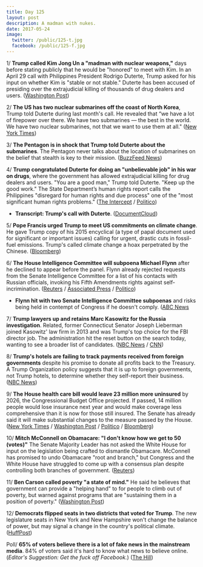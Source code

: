 ```yaml
---
title: Day 125
layout: post
description: A madman with nukes.
date: 2017-05-24
image:
  twitter: /public/125-t.jpg
  facebook: /public/125-f.jpg
---
```


1/ **Trump called Kim Jong Un a "madman with nuclear weapons,"** days before stating publicly that he would be "honored" to meet with Kim. In an April 29 call with Philippines President Rodrigo Duterte, Trump asked for his input on whether Kim is "stable or not stable." Duterte has been accused of presiding over the extrajudicial killing of thousands of drug dealers and users. ([Washington Post](https://www.washingtonpost.com/politics/trump-calls-kim-jong-un-a-madman-with-nuclear-weapons-according-to-transcript-of-duterte-call/2017/05/23/211d1474-3fe8-11e7-9869-bac8b446820a_story.html))

2/ **The US has two nuclear submarines off the coast of North Korea**, Trump told Duterte during last month's call. He revealed that “we have a lot of firepower over there. We have two submarines — the best in the world. We have two nuclear submarines, not that we want to use them at all." ([New York Times](https://www.nytimes.com/2017/05/23/us/politics/trump-duterte-phone-transcript-philippine-drug-crackdown.html))

3/ **The Pentagon is in shock that Trump told Duterte about the submarines**. The Pentagon never talks about the location of submarines on the belief that stealth is key to their mission. ([BuzzFeed News](https://www.buzzfeed.com/nancyyoussef/the-pentagon-is-facepalming-hard-over-trumps-disclosure-of))

4/ **Trump congratulated Duterte for doing an "unbelievable job" in his war on drugs**, where the government has allowed extrajudicial killing for drug dealers and users. "You are a good man," Trump told Duterte. "Keep up the good work." The State Department’s human rights report calls the Philippines "disregard for human rights and due process" one of the "most significant human rights problems." ([The Intercept](https://theintercept.com/2017/05/23/trump-called-rodrigo-duterte-to-congratulate-him-on-his-murderous-drug-war-you-are-doing-an-amazing-job/) / [Politico](http://www.politico.com/story/2017/05/24/trump-rodrigo-duterte-call-transcript-238758))

* **Transcript: Trump's call with Duterte**. ([DocumentCloud](https://www.documentcloud.org/documents/3729123-POTUS-RD-Doc.html#document/p1))

5/ **Pope Francis urged Trump to meet US commitments on climate change**. He gave Trump copy of his 2015 encyclical (a type of papal document used for significant or important issues) calling for urgent, drastic cuts in fossil-fuel emissions. Trump's called climate change a hoax perpetrated by the Chinese. ([Bloomberg](https://www.bloomberg.com/politics/articles/2017-05-24/pope-gives-trump-book-on-protecting-environment-at-vatican-talks))

6/ **The House Intelligence Committee will subpoena Michael Flynn** after he declined to appear before the panel. Flynn already rejected requests from the Senate Intelligence Committee for a list of his contacts with Russian officials, invoking his Fifth Amendments rights against self-incrimination. ([Reuters](http://www.reuters.com/article/us-usa-trump-russia-idUSKBN18K1ZC) / [Associated Press](https://apnews.com/1f0c8acee5264f6497e968973b3d07e9/House-intel-panel-to-issue-subpoenas-for-Flynn-material) / [Politico](http://www.politico.com/story/2017/05/24/house-intelligence-committee-to-subpoena-flynn-238763))

* **Flynn hit with two Senate Intelligence Committee subpoenas** and risks being held in contempt of Congress if he doesn't comply. ([ABC News](http://abcnews.go.com/Politics/michael-flynn-risks-held-contempt-congress-senate-intelligence/story?id=47594971)

7/ **Trump lawyers up and retains Marc Kasowitz for the Russia investigation**. Related, former Connecticut Senator Joseph Lieberman joined Kasowitz' law firm in 2013 and was Trump's top choice for the FBI director job. The administration hit the reset button on the search today, wanting to see a broader list of candidates. ([NBC News](http://www.nbcnews.com/politics/politics-news/trump-retain-private-attorney-marc-kasowitz-russia-investigation-n763866) / [CNN](http://www.cnn.com/2017/05/24/politics/expanded-fbi-search-lawyers/index.html))

8/ **Trump's hotels are failing to track payments received from foreign governments** despite his promise to donate all profits back to the Treasury. A Trump Organization policy suggests that it is up to foreign governments, not Trump hotels, to determine whether they self-report their business. ([NBC News](http://www.nbcnews.com/politics/white-house/trump-failing-track-foreign-cash-his-hotels-n764061))

9/ **The House health care bill would leave 23 million more uninsured** by 2026, the Congressional Budget Office projected. If passed, 14 million people would lose insurance next year and would make coverage less comprehensive than it is now for those still insured. The Senate has already said it will make substantial changes to the measure passed by the House. ([New York Times](https://www.nytimes.com/2017/05/24/us/politics/cbo-congressional-budget-office-health-care.html) / [Washington Post](https://www.washingtonpost.com/national/health-science/uninsured-ranks-still-to-grow-by-tens-of-millions-under-latest-house-health-care-bill-cbo-says/2017/05/24/81a42648-40b0-11e7-8c25-44d09ff5a4a8_story.html) / [Politico](http://www.politico.com/story/2017/05/24/cbo-report-on-healthcare-reform-238786) / [Bloomberg](https://www.bloomberg.com/news/articles/2017-05-24/cbo-says-gop-health-plan-will-cut-deficit-by-119-billion))

10/ **Mitch McConnell on Obamacare: "I don't know how we get to 50 (votes)"** The Senate Majority Leader has not asked the White House for input on the legislation being crafted to dismantle Obamacare. McConnell has promised to undo Obamacare "root and branch," but Congress and the White House have struggled to come up with a consensus plan despite controlling both branches of government. ([Reuters](http://www.reuters.com/article/us-usa-congress-mcconnell-exclusive-idUSKBN18K2FD))

11/ **Ben Carson called poverty "a state of mind."** He said he believes that government can provide a "helping hand" to for people to climb out of poverty, but warned against programs that are "sustaining them in a position of poverty." ([Washington Post](https://www.washingtonpost.com/news/post-politics/wp/2017/05/24/ben-carson-calls-poverty-a-state-of-mind-during-interview/))

12/ **Democrats flipped seats in two districts that voted for Trump**. The new legislature seats in New York and New Hampshire won't change the balance of power, but may signal a change in the country's political climate. ([HuffPost](http://www.huffingtonpost.com/entry/democrats-win-two-elections_us_59250144e4b0ec129d3082d0))

Poll/ **65% of voters believe there is a lot of fake news in the mainstream media**. 84% of voters said it's hard to know what news to believe online. (_Editor's Suggestion: Get the fuck off Facebook._) ([The Hill](http://thehill.com/homenews/campaign/334897-poll-majority-says-mainstream-media-publishes-fake-news))